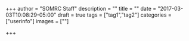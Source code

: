 +++
author = "SOMRC Staff"
description = ""
title = ""
date = "2017-03-03T10:08:29-05:00"
draft = true
tags = ["tag1","tag2"]
categories = ["userinfo"]
images = [""]

+++


